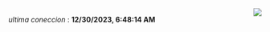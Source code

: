 <div style="display: flex; justify-content: space-between;">
 <p align="right"><i>ultima coneccion</i> : <b>12/30/2023, 6:48:14 AM</b></p> 
 <img src="https://img.shields.io/badge/GitHub%20Action%20Status-Online-brightgreen?style=flat&logo=githubactions&logoColor=%23ffffff&labelColor=%23181717&color=%232088FF" />
</div>

<!--START_SECTION:waka-->
<!--END_SECTION:waka-->
